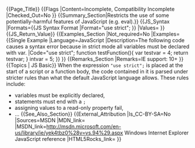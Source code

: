 {{Page_Title}}
{{Flags
|Content=Incomplete, Compatibility Incomplete
|Checked_Out=No
}}
{{Summary_Section|Restricts the use of some potentially-harmful features of JavaScript (e.g. eval).}}
{{JS_Syntax
|Formats={{JS Syntax Format
|Format="use strict";
}}
|Values=
}}
{{JS_Return_Value}}
{{Examples_Section
|Not_required=No
|Examples={{Single Example
|Language=JavaScript
|Description=The following code causes a syntax error because in strict mode all variables must be declared with var.
|Code="use strict";
 function testFunction(){
    var testvar = 4;
     return testvar;
 }
 intvar = 5;
}}
}}
{{Remarks_Section
|Remarks=IE support: 10+
}}
{{Topics | JS Basic}}
When the expression <code>"use strict";</code> is placed at the start of a script or a function body, the code contained in it is parsed under stricter rules than what the default JavaScript language allows.
These rules include:
* variables must be explicitly declared,
* statements must end with a <code>;</code>
* assigning values to a read-only property fail,
* …
{{See_Also_Section}}
{{External_Attribution
|Is_CC-BY-SA=No
|Sources=MSDN
|MDN_link=
|MSDN_link=http://msdn.microsoft.com/en-us/library/ie/yek4tbz0%28v=vs.94%29.aspx Windows Internet Explorer JavaScript reference
|HTML5Rocks_link=
}}